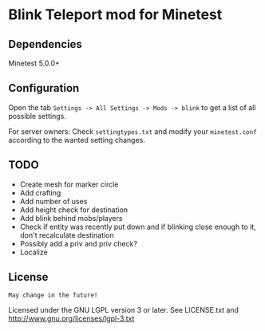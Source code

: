 Blink Teleport mod for Minetest
======================

Dependencies
------------

Minetest 5.0.0+


Configuration
-------------

Open the tab `Settings -> All Settings -> Mods -> blink` to get a list of all
possible settings.

For server owners: Check `settingtypes.txt` and modify your `minetest.conf`
according to the wanted setting changes.



TODO
--------

* Create mesh for marker circle
* Add crafting
* Add number of uses
* Add height check for destination
* Add blink behind mobs/players
* Check if entity was recently put down and if blinking close enough to it, don't recalculate destination
* Possibly add a priv and priv check?
* Localize

License
-------

`May change in the future!`

Licensed under the GNU LGPL version 3 or later.
See LICENSE.txt and http://www.gnu.org/licenses/lgpl-3.txt
